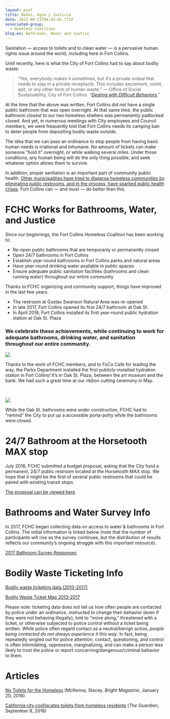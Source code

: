 ```yaml
---
layout: post
title: Baños, Agua y Justicia
date: 2022-09-23T04:43:01.773Z
associated-group:
  - Homeless Coalition
blog-en: Bathrooms, Water and Justice
---
```

Sanitation — access to toilets and to clean water — is a pervasive human rights issue around the world, including here in Fort Collins.

Until recently, here is what the City of Fort Collins had to say about bodily waste:

> “Yes, everybody makes it sometimes, but it’s a private ordeal that needs to stay in a private receptacle. This includes excrement, vomit, spit, or any other form of human waste.” — Office of Social Sustainability, City of Fort Collins. *“[Dealing with Difficult Behaviors](http://fccan.org/wp-content/uploads/2018/04/DifficultBehaviorsflyer.pdf).”*

At the time that the above was written, Fort Collins did not have a single public bathroom that was open overnight. At that same time, the public bathroom closest to our two homeless shelters was permanently padlocked closed. And yet, in numerous meetings with City employees and Council members, we were frequently told that Fort Collins needs its camping ban to deter people from depositing bodily waste outside.

The idea that we can pass an ordinance to stop people from having basic human needs is irrational and inhumane. No amount of tickets can make someone “hold it” overnight, or while walking several miles. Under those conditions, any human being will do the only thing possible, and seek whatever option allows them to survive.

In addition, proper sanitation is an important part of community public health. [Other municipalities have tried to disperse homeless communities by eliminating public restrooms, and in the process, have sparked public health crises](https://www.theguardian.com/us-news/2017/sep/08/anaheim-homeless-toilets-confiscated-public-health-crisis). Fort Collins can — and must — do better than this.

# FCHC Works for Bathrooms, Water, and Justice

Since our beginnings, the Fort Collins Homeless Coalition has been working to:

* Re-open public bathrooms that are temporarily or permanently closed
* Open 24/7 bathrooms in Fort Collins
* Establish year-round bathrooms in Fort Collins parks and natural areas
* Have year-round drinking water available in public spaces
* Ensure adequate public sanitation facilities (bathrooms and clean running water) throughout our entire community

Thanks to FCHC organizing and community support, things have improved in the last few years.

* The restroom at Gustav Swanson Natural Area was re-opened
* In late 2017, Fort Collins opened its first 24/7 bathroom at Oak St.
* In April 2018, Fort Collins installed its first year-round public hydration station at Oak St. Plaza

### We celebrate these achievements, while continuing to work for adequate bathrooms, drinking water, and sanitation throughout our entire community.

[![](http://fccan.org/wp-content/uploads/2018/05/IMG_20180507_152135-300x225.jpg)](http://fccan.org/wp-content/uploads/2018/05/IMG_20180507_152135.jpg)

Thanks to the work of FCHC members, and to FoCo Cafe for leading the way, the Parks Department installed the first publicly-installed hydration station in Fort Collins! It’s in Oak St. Plaza, between the art museum and the bank. We had such a great time at our ribbon cutting ceremony in May.

 

[![](http://fccan.org/wp-content/uploads/2018/04/22550202_1820910474867170_2721850923198201841_o-300x169.jpg)](http://fccan.org/wp-content/uploads/2018/04/22550202_1820910474867170_2721850923198201841_o.jpg)

While the Oak St. bathrooms were under construction, FCHC had to “remind” the City to put up a accessible porta-potty while the bathrooms were closed.

# 24/7 Bathroom at the Horsetooth MAX stop

July 2018, FCHC submitted a budget proposal, asking that the City fund a permanent, 24/7 public restroom located at the Horsetooth MAX stop. We hope that it might be the first of several public restrooms that could be paired with existing transit stops.

[The proposal can be viewed here](http://fccan.org/wp-content/uploads/2018/08/Proposal-1.pdf).

# Bathrooms and Water Survey Info

In 2017, FCHC began collecting data on access to water & bathrooms in Fort Collins. The initial information is linked below (note that the number of participants will rise as the survey continues, but the distribution of results reflects our community’s ongoing struggle with this important resource).

[2017 Bathroom Survey Responses](http://fccan.org/wp-content/uploads/2018/04/FCHC-2017-Bathroom-Campaign-Results-Sheet1.pdf)

# Bodily Waste Ticketing Info

[Bodily waste ticketing data (2013-2017)](http://fccan.org/wp-content/uploads/2018/05/bodily-waste-ticketing-data.pdf)

[Bodily Waste Ticket Map 2013-2017](http://fccan.org/wp-content/uploads/2018/05/Bodily-Waste-Map-2013-2017.pdf)

Please note: ticketing data does not tell us how often people are contacted by police under an ordinance, instructed to change their behavior (even if they were not behaving illegally), told to “move along,” threatened with a ticket, or otherwise subjected to police control without a ticket being written. While police often regard contact as a neutral/benign action, *people being contacted do not always experience it this way*. In fact, being repeatedly singled out for police attention, contact, questioning, and control is often intimidating, oppressive, marginalizing, and can make a person less likely to trust the police or report concerning/dangerous/criminal behavior to them.

# Articles

[No Toilets for the Homeless](https://brightthemag.com/no-toilets-for-the-homeless-55b3b073e919) (McKenna, Stacey. *Bright Magazine*, January 20, 2016).

[California city confiscates toilets from homeless residents](https://www.theguardian.com/us-news/2017/sep/08/anaheim-homeless-toilets-confiscated-public-health-crisis) (*The Guardian*, September 8, 2016)

<!--EndFragment-->